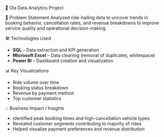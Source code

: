  🚕 Ola Data Analytics Project

 📌 Problem Statement
Analyzed ride-hailing data to uncover trends in booking behavior, cancellation rates, and revenue breakdowns to improve service quality and operational decision-making.

🛠 Technologies Used
- **SQL** – Data extraction and KPI generation  
- **Microsoft Excel** – Data cleaning (removal of duplicates, whitespace)  
- **Power BI** – Dashboard creation and visualization  

📊 Key Visualizations
- Ride volume over time  
- Booking status breakdown  
- Revenue by payment method  
- Top customer statistics  

💡 Business Impact / Insights
- Identified peak booking times and high-cancellation vehicle types  
- Revealed customer segments contributing to majority of rides  
- Helped visualize payment preferences and revenue distribution  


